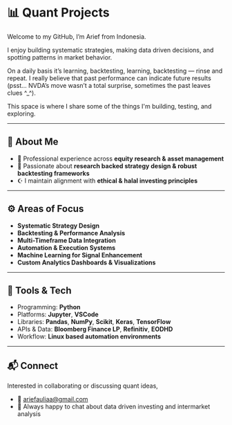 
# 📊 Quant Projects

Welcome to my GitHub, I’m Arief from Indonesia.

I enjoy building systematic strategies, making data driven decisions, and spotting patterns in market behavior.

On a daily basis it’s learning, backtesting, learning, backtesting — rinse and repeat. I really believe that past performance can indicate future results (psst... NVDA’s move wasn’t a total surprise, sometimes the past leaves clues ^_^).

This space is where I share some of the things I'm building, testing, and exploring.

---

## 🧠 About Me

- 💼 Professional experience across **equity research & asset management**
- 🧮 Passionate about **research backed strategy design & robust backtesting frameworks** 
- ☪️ I maintain alignment with **ethical & halal investing principles**

---

## ⚙️ Areas of Focus

- **Systematic Strategy Design**  
- **Backtesting & Performance Analysis**  
- **Multi-Timeframe Data Integration**  
- **Automation & Execution Systems**  
- **Machine Learning for Signal Enhancement**  
- **Custom Analytics Dashboards & Visualizations**

---

## 🧰 Tools & Tech

- Programming: **Python**
- Platforms: **Jupyter**, **VSCode**  
- Libraries: **Pandas**, **NumPy**, **Scikit**, **Keras**, **TensorFlow**  
- APIs & Data: **Bloomberg Finance LP**, **Refinitiv**, **EODHD** 
- Workflow: **Linux based automation environments**

---

## 📬 Connect

Interested in collaborating or discussing quant ideas,

- 📧 ariefauliaa@gmail.com
- 🧠 Always happy to chat about data driven investing and intermarket analysis
